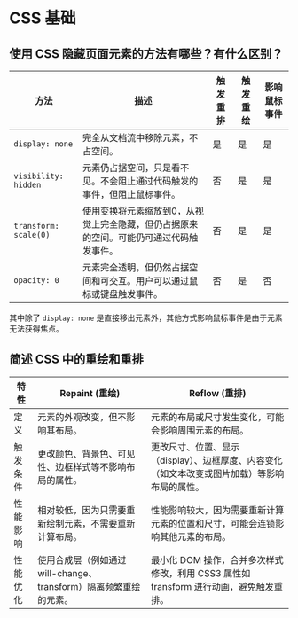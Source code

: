 # CSS 基础

## 使用 CSS 隐藏页面元素的方法有哪些？有什么区别？

| 方法                | 描述                                                         | 触发重排 | 触发重绘 | 影响鼠标事件 |
|-------------------|------------------------------------------------------------|--------|--------|------------|
| `display: none`   | 完全从文档流中移除元素，不占空间。                                   | 是      | 是      | 是          |
| `visibility: hidden` | 元素仍占据空间，只是看不见。不会阻止通过代码触发的事件，但阻止鼠标事件。   | 否      | 是      | 是          |
| `transform: scale(0)` | 使用变换将元素缩放到0，从视觉上完全隐藏，但仍占据原来的空间。可能仍可通过代码触发事件。| 否      | 是      | 是          |
| `opacity: 0`      | 元素完全透明，但仍然占据空间和可交互。用户可以通过鼠标或键盘触发事件。          | 否      | 是      | 否          |

其中除了 `display: none` 是直接移出元素外，其他方式影响鼠标事件是由于元素无法获得焦点。

## 简述 CSS 中的重绘和重排

| 特性 | Repaint (重绘) | Reflow (重排) |
|------|----------------|---------------|
| 定义 | 元素的外观改变，但不影响其布局。 | 元素的布局或尺寸发生变化，可能会影响周围元素的布局。 |
| 触发条件 | 更改颜色、背景色、可见性、边框样式等不影响布局的属性。 | 更改尺寸、位置、显示（display）、边框厚度、内容变化（如文本改变或图片加载）等影响布局的属性。 |
| 性能影响 | 相对较低，因为只需要重新绘制元素，不需要重新计算布局。 | 性能影响较大，因为需要重新计算元素的位置和尺寸，可能会连锁影响其他元素的布局。 |
| 性能优化 | 使用合成层（例如通过 will-change、transform）隔离频繁重绘的元素。 | 最小化 DOM 操作，合并多次样式修改，利用 CSS3 属性如 transform 进行动画，避免触发重排。 |
